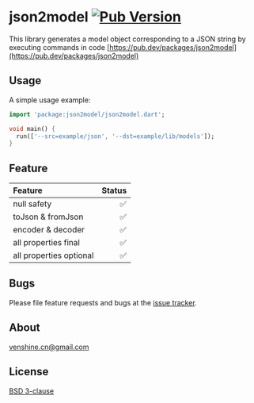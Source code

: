 # json2model [![Pub Version](https://img.shields.io/pub/v/json2model)](https://pub.dev/packages/json2model)
This library generates a model object corresponding to a JSON string by executing commands in code
[https://pub.dev/packages/json2model](https://pub.dev/packages/json2model)

## Usage

A simple usage example:

```dart
import 'package:json2model/json2model.dart';

void main() {
  run(['--src=example/json', '--dst=example/lib/models']);
}
```

## Feature
| Feature                   | Status   |
| :----                     |     ---: |
| null safety               |       ✅ |
| toJson & fromJson         |       ✅ |
| encoder & decoder         |       ✅ |
| all properties final      |       ✅ |
| all properties optional   |       ✅ |

## Bugs

Please file feature requests and bugs at the [issue tracker][tracker].

[tracker]: https://github.com/venshine/json2model/issues

## About
[venshine.cn@gmail.com](venshine.cn@gmail.com)

## License
[BSD 3-clause](https://opensource.org/license/bsd-3-clause/)
